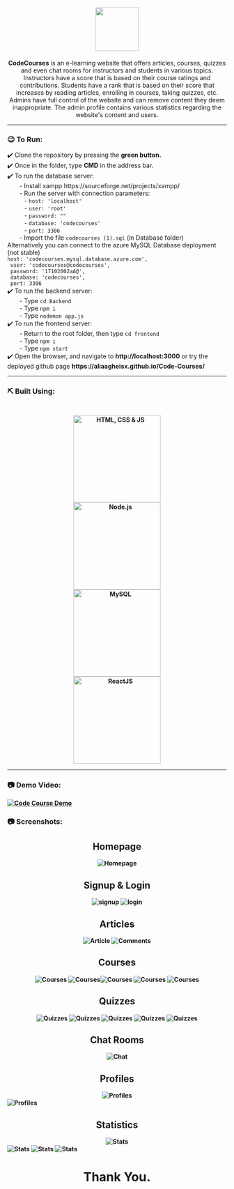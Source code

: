 

<div align="center">
  
  # <img src="/frontend/public/logo.png" alt=""  height="100">

**CodeCourses** is an e-learning website that offers articles, courses, quizzes and even chat rooms for instructors and students in various topics. Instructors have a score that is based on their course ratings and contributions. Students have a rank that is based on their score that increases by reading articles, enrolling in courses, taking quizzes, etc. Admins have full control of the website and can remove content they deem inappropriate. The admin profile contains various statistics regarding the website's content and users.

</div>

---
### 😉 To Run:
<p>
  ✔️ Clone the repository by pressing the <b>green button.</b> <br>
  ✔️ Once in the folder, type <b>CMD</b> in the address bar. <br>
  ✔️ To run the database server:<br>
       &ensp;&ensp;&ensp;&ensp;- Install xampp https://sourceforge.net/projects/xampp/<br>
       &ensp;&ensp;&ensp;&ensp;- Run the server with connection parameters:<br> 
  &ensp;&ensp;&ensp;&ensp;&ensp;  - <code>host: 'localhost'</code><br>
  &ensp;&ensp;&ensp;&ensp;&ensp;  - <code>user: 'root'</code><br>
  &ensp;&ensp;&ensp;&ensp;&ensp;  - <code>password: ""</code><br>
  &ensp;&ensp;&ensp;&ensp;&ensp;  - <code>database: 'codecourses'</code><br>
  &ensp;&ensp;&ensp;&ensp;&ensp;  - <code>port: 3306</code><br>
  &ensp;&ensp;&ensp;&ensp;- Import the file <code>codecourses (1).sql</code> (in Database folder)<br>
  Alternatively you can connect to the azure MySQL Database deployment (not stable)<br>
<code>host: 'codecourses.mysql.database.azure.com', 
 user: 'codecourses@codecourses', 
 password: '17102002aA@', 
 database: 'codecourses', 
 port: 3306</code><br>
  ✔️ To run the backend server:<br>
  &ensp;&ensp;&ensp;&ensp;- Type <code>cd Backend</code><br>
  &ensp;&ensp;&ensp;&ensp;- Type <code>npm i</code><br>
  &ensp;&ensp;&ensp;&ensp;- Type <code>nodemon app.js</code><br>
  ✔️ To run the frontend server:<br>
  &ensp;&ensp;&ensp;&ensp;- Return to the root folder, then type <code>cd frontend</code><br>
  &ensp;&ensp;&ensp;&ensp;- Type <code>npm i</code><br>
  &ensp;&ensp;&ensp;&ensp;- Type <code>npm start</code><br>
  ✔️ Open the browser, and navigate to <b>http://localhost:3000</b> or try the deployed github page <b>https://aliaagheisx.github.io/Code-Courses/<b> <br>
  </p>





---
### ⛏️ Built Using:
#
 <div align='center'>   <img src="screenshots/Web.png"  alt="HTML, CSS & JS"  width= "200" ></div>
 <div align='center'>   <img src="screenshots/Node.png"  alt="Node.js"  width= "200" ></div>
 <div align='center'>   <img src="screenshots/MySQL.png"  alt="MySQL"  width= "200" ></div>
 <div align='center'>   <img src="screenshots/react.png"  alt="ReactJS"  width= "200" ></div>



---
### 📷 Demo Video: 
  [![Code Course Demo](https://img.youtube.com/vi/NsCgrbrXY88/0.jpg)](https://www.youtube.com/watch?v=NsCgrbrXY88)

### 📷 Screenshots:
<div align='center'>  <h2> Homepage </h2> <img src="screenshots/homepage.png" alt="Homepage" >
 </div>
 
 <div align='center'>  <h2> Signup & Login </h2> <img src="screenshots/signup.png" alt="signup" > <img src="screenshots/login.png" alt="login" >
 </div>
 
  <div align='center'>  <h2> Articles </h2> <img src="screenshots/showarticle.png" alt="Article" > <img src="screenshots/comments.png" alt="Comments" >
 </div>
 
  <div align='center'>  <h2> Courses </h2> <img src="screenshots/addcourse.png" alt="Courses" > <img src="screenshots/coursecontent.png" alt="Courses" ><img src="screenshots/coursereview.png" alt="Courses" > <img src="screenshots/showcourse.png" alt="Courses" > <img src="screenshots/addlesson.png" alt="Courses" >
 </div>
 
   <div align='center'>  <h2> Quizzes </h2> <img src="screenshots/addquestion.gif" alt="Quizzes" > <img src="screenshots/addquiz.png" alt="Quizzes" > <img src="screenshots/showquiz.png" alt="Quizzes" > <img src="screenshots/takequiz.png" alt="Quizzes" > <img src="screenshots/takenquiz.png" alt="Quizzes" >
 </div>
 
 <div align='center'>  <h2> Chat Rooms </h2> <img src="screenshots/chatroom.png" alt="Chat" > </div>
 
 <div align='center'>  <h2> Profiles </h2> <img src="screenshots/studentprofile.png" alt="Profiles" ></div> <img src="screenshots/adminprofile.png" alt="Profiles" >

 <div align='center'>  <h2> Statistics </h2> <img src="screenshots/stats1.gif" alt="Stats" ></div> <img src="screenshots/stats2.png" alt="Stats" > <img src="screenshots/stats3.png" alt="Stats" > <img src="screenshots/stats4.png" alt="Stats" >
<h1 align='center'> Thank You. </h1>


